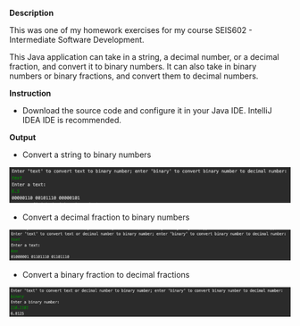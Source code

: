 **Description**

This was one of my homework exercises for my course SEIS602 - Intermediate Software Development.

This Java application can take in a string, a decimal number, or a decimal fraction, and convert it to binary numbers. It can also take in binary numbers or binary fractions, and convert them to decimal numbers.

**Instruction**

* Download the source code and configure it in your Java IDE. IntelliJ IDEA IDE is recommended.

**Output**

* Convert a string to binary numbers

![alt text](pics/0.png)

* Convert a decimal fraction to binary numbers

![alt text](pics/1.png)

* Convert a binary fraction to decimal fractions

![alt text](pics/2.png)

